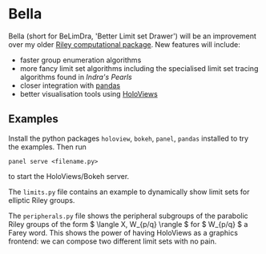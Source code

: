 Bella
=====

Bella (short for BeLimDra, 'Better Limit set Drawer') will be an improvement over my
older [Riley computational package](https://github.com/aelzenaar/riley). New features will include:

 - faster group enumeration algorithms
 - more fancy limit set algorithms including the specialised limit set tracing algorithms found in _Indra's Pearls_
 - closer integration with [pandas](https://pandas.pydata.org/)
 - better visualisation tools using [HoloViews](https://holoviews.org/)

Examples
--------
Install the python packages `holoview`, `bokeh`, `panel`, `pandas` installed to try the examples. Then run

    panel serve <filename.py>

to start the HoloViews/Bokeh server.

The `limits.py` file contains an example to dynamically show limit sets for elliptic Riley groups.

The `peripherals.py` file shows the peripheral subgroups of the parabolic Riley groups of the form $ \langle X, W_{p/q} \rangle $ for $ W_{p/q} $ a Farey word.
This shows the power of having HoloViews as a graphics frontend: we can compose two different limit sets with no pain.
